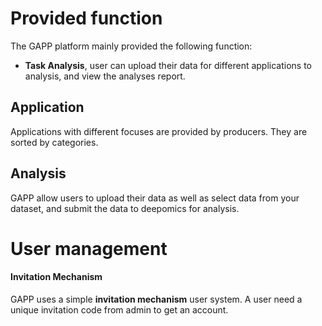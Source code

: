 # Provided function

The GAPP platform mainly provided the following function:

- **Task Analysis**, user can upload their data for different applications to analysis, and view the analyses report.



## Application

  Applications with different focuses are provided by producers. They are sorted by categories.

## Analysis

  GAPP allow users to upload their data as well as select data from your dataset, and submit the data to deepomics for analysis. 

# User management

#### Invitation Mechanism
 GAPP uses a simple **invitation mechanism** user system. A user need a unique invitation code from admin to get an account.

